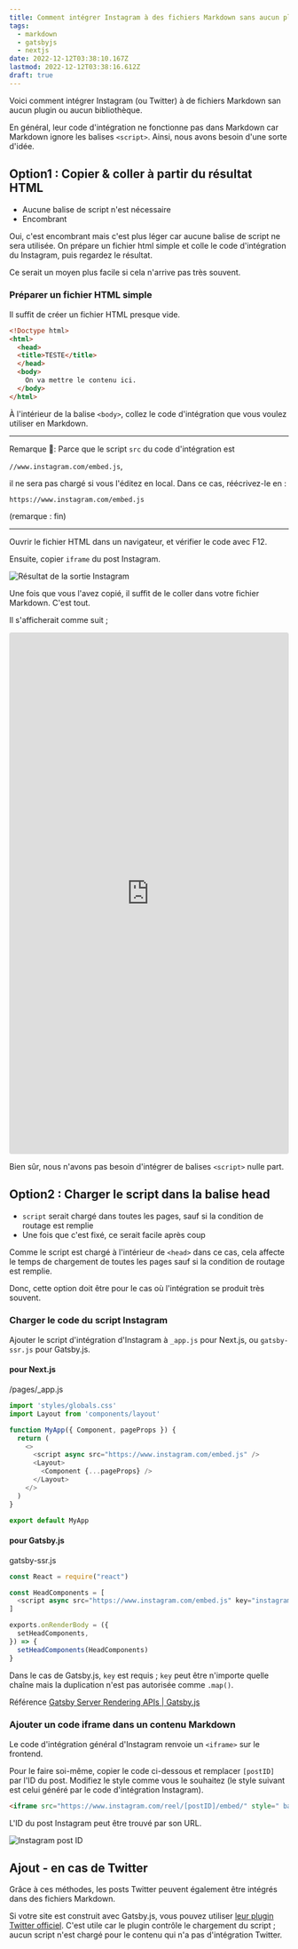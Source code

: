 ```yaml
---
title: Comment intégrer Instagram à des fichiers Markdown sans aucun plugin
tags:
  - markdown
  - gatsbyjs
  - nextjs
date: 2022-12-12T03:38:10.167Z
lastmod: 2022-12-12T03:38:16.612Z
draft: true
---
```


Voici comment intégrer Instagram (ou Twitter) à de fichiers Markdown san aucun plugin ou aucun bibliothèque.

En général, leur code d'intégration ne fonctionne pas dans Markdown car Markdown ignore les balises `<script>`. Ainsi, nous avons besoin d'une sorte d'idée.

## Option1 : Copier & coller à partir du résultat HTML

- Aucune balise de script n'est nécessaire
- Encombrant

Oui, c'est encombrant mais c'est plus léger car aucune balise de script ne sera utilisée. On prépare un fichier html simple et colle le code d'intégration du Instagram, puis regardez le résultat.

Ce serait un moyen plus facile si cela n'arrive pas très souvent.

### Préparer un fichier HTML simple

Il suffit de créer un fichier HTML presque vide.

```html
<!Doctype html>
<html>
  <head>
  <title>TESTE</title>
  </head>
  <body>
    On va mettre le contenu ici.
  </body>
</html>
```

À l'intérieur de la balise `<body>`, collez le code d'intégration que vous voulez utiliser en Markdown.

***

Remarque 📖: Parce que le script `src` du code d'intégration est

`//www.instagram.com/embed.js`,

il ne sera pas chargé si vous l'éditez en local. Dans ce cas, réécrivez-le en :

`https://www.instagram.com/embed.js`

(remarque : fin)

***

Ouvrir le fichier HTML dans un navigateur, et vérifier le code avec F12.

Ensuite, copier `iframe` du post Instagram.

![Résultat de la sortie Instagram](../../../images/instagram02.png "&copy;instagram/gatsbyjs")

Une fois que vous l'avez copié, il suffit de le coller dans votre fichier Markdown. C'est tout.

Il s'afficherait comme suit ;

<iframe class="instagram-media instagram-media-rendered" id="instagram-embed-0" src="https://www.instagram.com/p/CemCUoLgeSI/embed/captioned/?cr=1&amp;v=14&amp;wp=810&amp;rd=file%3A%2F%2F&amp;rp=%2FC%3A%2FUsers%2Fharab%2FOneDrive%2F%25E3%2583%2589%25E3%2582%25AD%25E3%2583%25A5%25E3%2583%25A1%25E3%2583%25B3%25E3%2583%2588%2FExcelPython%2Ftest.html#%7B%22ci%22%3A0%2C%22os%22%3A209.19999998807907%2C%22ls%22%3A121.59999999403954%2C%22le%22%3A199.19999998807907%7D" allowtransparency="true" allowfullscreen="true" frameborder="0" height="937" data-instgrm-payload-id="instagram-media-payload-0" scrolling="no" style="background: white; max-width: 540px; width: calc(100% - 2px); border-radius: 3px; border: 1px solid rgb(219, 219, 219); box-shadow: none; min-width: 326px; padding: 0px;"></iframe>

Bien sûr, nous n'avons pas besoin d'intégrer de balises `<script>` nulle part.

## Option2 : Charger le script dans la balise head

- `script` serait chargé dans toutes les pages, sauf si la condition de routage est remplie
- Une fois que c'est fixé, ce serait facile après coup

Comme le script est chargé à l'intérieur de `<head>` dans ce cas, cela affecte le temps de chargement de toutes les pages sauf si la condition de routage est remplie.

Donc, cette option doit être pour le cas où l'intégration se produit très souvent.

### Charger le code du script Instagram

Ajouter le script d'intégration d'Instagram à `_app.js` pour Next.js, ou `gatsby-ssr.js` pour Gatsby.js.

#### pour Next.js

<div class="filename">/pages/_app.js</div>

```js
import 'styles/globals.css'
import Layout from 'components/layout'

function MyApp({ Component, pageProps }) {
  return (
    <>
      <script async src="https://www.instagram.com/embed.js" />
      <Layout>
        <Component {...pageProps} />
      </Layout>
    </>
  )
}

export default MyApp
```

#### pour Gatsby.js

<div class="filename">gatsby-ssr.js</div>

```js
const React = require("react")

const HeadComponents = [
  <script async src="https://www.instagram.com/embed.js" key="instagram" />,
]

exports.onRenderBody = ({
  setHeadComponents,
}) => {
  setHeadComponents(HeadComponents)
}
```

Dans le cas de Gatsby.js, `key` est requis ; `key` peut être n'importe quelle chaîne mais la duplication n'est pas autorisée comme `.map()`.

<span class="label warning">Référence</span> [Gatsby Server Rendering APIs | Gatsby.js](https://www.gatsbyjs.com/docs/reference/config-files/gatsby-ssr/)

### Ajouter un code iframe dans un contenu Markdown

Le code d'intégration général d'Instagram renvoie un `<iframe>` sur le frontend.

Pour le faire soi-même, copier le code ci-dessous et remplacer `[postID]` par l'ID du post. Modifiez le style comme vous le souhaitez (le style suivant est celui généré par le code d'intégration Instagram).

```html
<iframe src="https://www.instagram.com/reel/[postID]/embed/" style=" background: white; max-width: 540px; width: calc(100% - 2px); border-radius: 3px; border: 1px solid rgb(219, 219, 219); box-shadow: none; display: block; margin: 0px 0px 12px; min-width: 326px; padding: 0px;"></iframe>
```

L'ID du post Instagram peut être trouvé par son URL.

![Instagram post ID](../../../images/instagram01.png "&copy;instagram/gatsbyjs")

## Ajout - en cas de Twitter

Grâce à ces méthodes, les posts Twitter peuvent également être intégrés dans des fichiers Markdown.

Si votre site est construit avec Gatsby.js, vous pouvez utiliser [leur plugin Twitter officiel](https://www.gatsbyjs.com/plugins/gatsby-plugin-twitter/). C'est utile car le plugin contrôle le chargement du script ; aucun script n'est chargé pour le contenu qui n'a pas d'intégration Twitter.